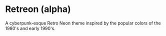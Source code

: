 # Retreon (alpha)

A cyberpunk-esque Retro Neon theme inspired by the popular colors of the 1980's and early 1990's.